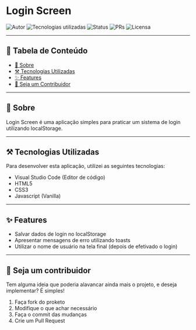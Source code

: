# Login Screen

![Autor](https://img.shields.io/badge/author-Wendell%20Kenneddy-brightgreen)
![Tecnologias utilizadas](https://img.shields.io/badge/techs-HTML,%20CSS%20e%20JS-brightgreen)
![Status](https://img.shields.io/badge/status-concluded-brightgreen)
![PRs](https://img.shields.io/badge/PRs-welcome-brightgreen)
![Licensa](https://img.shields.io/badge/licença-MIT-brightgreen)


---

## :bookmark_tabs: Tabela de Conteúdo

- [:closed_book: Sobre](#closed_book-sobre)
- [:hammer_and_pick: Tecnologias Utilizadas](#hammer_and_pick-tecnologias-utilizadas)
- [:sparkles: Features](#sparkles-features)
- [:handshake: Seja um Contribuidor](#handshake-seja-um-contribuidor)

---

## :closed_book: Sobre

Login Screen é uma aplicação simples para praticar um sistema de login
utilizando localStorage.

---

## :hammer_and_pick: Tecnologias Utilizadas

Para desenvolver esta aplicação, utilizei as seguintes tecnologias:

- Visual Studio Code (Editor de código)
- HTML5
- CSS3
- Javascript (Vanilla)

---

## :sparkles: Features

- Salvar dados de login no localStorage
- Apresentar mensagens de erro utilizando toasts
- Utilizar o nome de usuário na tela final (depois de efetivado o login)

---

## :handshake: Seja um contribuidor

Tem alguma ideia que poderia alavancar ainda mais o projeto, e deseja implementar? É simples!

1. Faça fork do proketo
2. Modifique o que achar necessário
3. Faça o commit das mudanças
4. Crie um Pull Request
